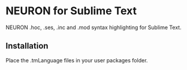 # NEURON for Sublime Text

NEURON .hoc, .ses, .inc and .mod syntax highlighting for Sublime Text.

## Installation

Place the .tmLanguage files in your user packages folder.
